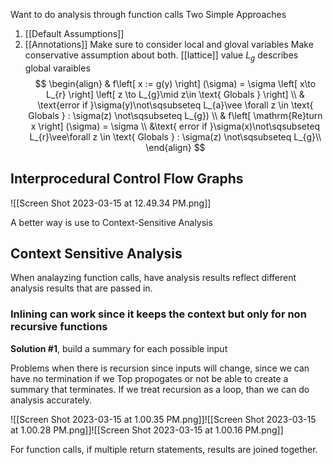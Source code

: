 Want to do analysis through function calls
Two Simple Approaches
1. [[Default Assumptions]]
2. [[Annotations]]
Make sure to consider local and gloval variables
Make conservative assumption about both.
[[lattice]] value $L_{g}$ describes global varaibles
$$
\begin{align}
	& f\left[ x := g(y) \right] (\sigma) = \sigma \left[ x\to L_{r} \right] \left[ z \to L_{g}\mid z\in \text{ Globals } \right] \\ &
\text{error if }\sigma(y)\not\sqsubseteq L_{a}\vee \forall z \in \text{ Globals } : \sigma(z) \not\sqsubseteq L_{g}) \\
	& f\left[ \mathrm{Re}turn x \right] (\sigma) = \sigma  \\
	&\text{ error if }\sigma(x)\not\sqsubseteq L_{r}\vee\forall z \in \text{ Globals } : \sigma(z) \not\sqsubseteq L_{g}\\
\end{align}
$$
## Interprocedural Control Flow Graphs
![[Screen Shot 2023-03-15 at 12.49.34 PM.png]]

A better way is use to Context-Sensitive Analysis
## Context Sensitive Analysis
When analayzing function calls, have analysis results reflect different analysis results that are passed in.
### Inlining can work since it keeps the context but only for non recursive functions
**Solution #1**, build a summary for each possible input

Problems when there is recursion since inputs will change, since we can have no termination if we Top propogates or not be able to create a summary that terminates. If we treat recursion as a loop, than we can do analysis accurately.


![[Screen Shot 2023-03-15 at 1.00.35 PM.png]]![[Screen Shot 2023-03-15 at 1.00.28 PM.png]]![[Screen Shot 2023-03-15 at 1.00.16 PM.png]]

For function calls, if multiple return statements, results are joined together.